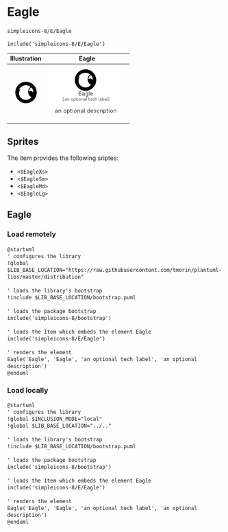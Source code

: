 # Eagle


```text
simpleicons-8/E/Eagle
```

```text
include('simpleicons-8/E/Eagle')
```



| Illustration | Eagle |
| :---: | :---: |
| ![illustration for Illustration](../../simpleicons-8/E/Eagle.png) | ![illustration for Eagle](../../simpleicons-8/E/Eagle.Local.png) |



## Sprites
The item provides the following sriptes:

- `<$EagleXs>`
- `<$EagleSm>`
- `<$EagleMd>`
- `<$EagleLg>`





## Eagle

### Load remotely
```plantuml
@startuml
' configures the library
!global $LIB_BASE_LOCATION="https://raw.githubusercontent.com/tmorin/plantuml-libs/master/distribution"

' loads the library's bootstrap
!include $LIB_BASE_LOCATION/bootstrap.puml

' loads the package bootstrap
include('simpleicons-8/bootstrap')

' loads the Item which embeds the element Eagle
include('simpleicons-8/E/Eagle')

' renders the element
Eagle('Eagle', 'Eagle', 'an optional tech label', 'an optional description')
@enduml
```

### Load locally
```plantuml
@startuml
' configures the library
!global $INCLUSION_MODE="local"
!global $LIB_BASE_LOCATION="../.."

' loads the library's bootstrap
!include $LIB_BASE_LOCATION/bootstrap.puml

' loads the package bootstrap
include('simpleicons-8/bootstrap')

' loads the Item which embeds the element Eagle
include('simpleicons-8/E/Eagle')

' renders the element
Eagle('Eagle', 'Eagle', 'an optional tech label', 'an optional description')
@enduml
```

